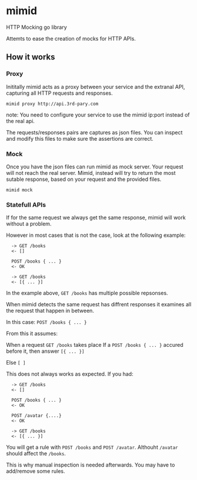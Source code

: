 # mimid
HTTP Mocking go library  

Attemts to ease the creation of mocks for HTTP APIs.

## How it works 

### Proxy 
Inititally mimid acts as a proxy between your service and the extranal API, capturing all HTTP requests and responses. 

`mimid proxy http://api.3rd-pary.com`

note: You need to configure your service to use the mimid ip:port instead of the real api.

The requests/responses pairs are captures as json files.
You can inspect and modify this files to make sure the assertions are correct.

### Mock

Once you have the json files can run mimid as mock server.
Your request will not reach the real server. 
Mimid, instead will try to return the most sutable response, based on your request and the provided files.


`mimid mock`


### Statefull APIs

If for the same request we always get the same response, mimid will work without a problem.

However in most cases that is not the case, look at the following example:

```
  -> GET /books
  <- []
  
  POST /books { ... }
  <- OK
  
  -> GET /books
  <- [{ ... }]

```

In the example above, `GET /books` has multiple possible repsonses.

When mimid detects the same request has diffrent responses it examines all the request that happen in between.

In this case: `POST /books { ... }`

From this it assumes:

When a request `GET /books` takes place 
If a `POST /books { ... }` accured before it, 
  then answer `[{ ... }]`
  
Else 
  `[ ]`
  

This does not always works as expected. If you had:
```
  -> GET /books
  <- []
  
  POST /books { ... }
  <- OK
  
  POST /avatar {....}
  <- OK
  
  -> GET /books
  <- [{ ... }]

```

You will get a rule with `POST /books` and `POST /avatar`. Althouht `/avatar` should affect the `/books`.

This is why manual inspection is needed afterwards. You may have to add/remove some rules. 
